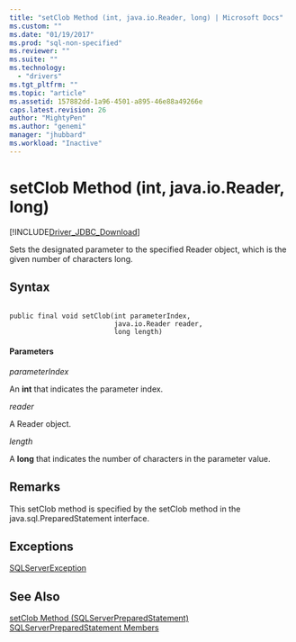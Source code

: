```yaml
---
title: "setClob Method (int, java.io.Reader, long) | Microsoft Docs"
ms.custom: ""
ms.date: "01/19/2017"
ms.prod: "sql-non-specified"
ms.reviewer: ""
ms.suite: ""
ms.technology: 
  - "drivers"
ms.tgt_pltfrm: ""
ms.topic: "article"
ms.assetid: 157882dd-1a96-4501-a895-46e88a49266e
caps.latest.revision: 26
author: "MightyPen"
ms.author: "genemi"
manager: "jhubbard"
ms.workload: "Inactive"
---
```

# setClob Method (int, java.io.Reader, long)
[!INCLUDE[Driver_JDBC_Download](../../../includes/driver_jdbc_download.md)]

  Sets the designated parameter to the specified Reader object, which is the given number of characters long.  
  
## Syntax  
  
```  
  
public final void setClob(int parameterIndex,  
                          java.io.Reader reader,  
                          long length)  
```  
  
#### Parameters  
 *parameterIndex*  
  
 An **int** that indicates the parameter index.  
  
 *reader*  
  
 A Reader object.  
  
 *length*  
  
 A **long** that indicates the number of characters in the parameter value.  
  
## Remarks  
 This setClob method is specified by the setClob method in the java.sql.PreparedStatement interface.  
  
## Exceptions  
 [SQLServerException](../../../connect/jdbc/reference/sqlserverexception-class.md)  
  
## See Also  
 [setClob Method &#40;SQLServerPreparedStatement&#41;](../../../connect/jdbc/reference/setclob-method-sqlserverpreparedstatement.md)   
 [SQLServerPreparedStatement Members](../../../connect/jdbc/reference/sqlserverpreparedstatement-members.md)  
  
  
